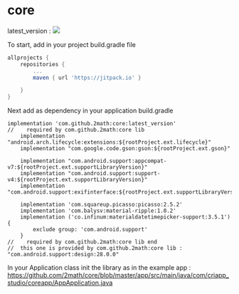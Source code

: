 # core

latest_version : [![](https://jitpack.io/v/2math/core.svg)](https://jitpack.io/#2math/core)

To start, add in your project build.gradle file 
```gradle
allprojects {
    repositories {
        ...
        maven { url 'https://jitpack.io' }

    }
}
```

Next add as dependency in your application build.gradle

```
implementation 'com.github.2math:core:latest_version'
//    required by com.github.2math:core lib
    implementation "android.arch.lifecycle:extensions:${rootProject.ext.lifecycle}"
    implementation "com.google.code.gson:gson:${rootProject.ext.gson}"

    implementation "com.android.support:appcompat-v7:${rootProject.ext.supportLibraryVersion}"
    implementation "com.android.support:support-v4:${rootProject.ext.supportLibraryVersion}"
    implementation "com.android.support:exifinterface:${rootProject.ext.supportLibraryVersion}"

    implementation 'com.squareup.picasso:picasso:2.5.2'
    implementation 'com.balysv:material-ripple:1.0.2'
    implementation ('co.infinum:materialdatetimepicker-support:3.5.1') {
        exclude group: 'com.android.support'
    }
//    required by com.github.2math:core lib end
//  this one is provided by com.github.2math:core lib : "com.android.support:design:28.0.0"
```

In your Application class init the library as in the example app :
https://github.com/2math/core/blob/master/app/src/main/java/com/criapp_studio/coreapp/AppApplication.java
